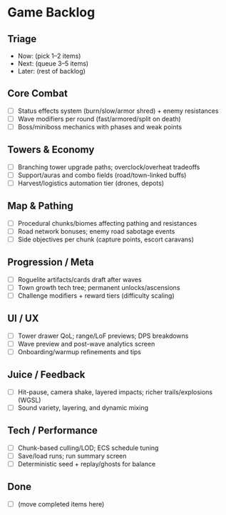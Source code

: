 # Game Backlog

## Triage
- Now: (pick 1–2 items)
- Next: (queue 3–5 items)
- Later: (rest of backlog)

## Core Combat
- [ ] Status effects system (burn/slow/armor shred) + enemy resistances
- [ ] Wave modifiers per round (fast/armored/split on death)
- [ ] Boss/miniboss mechanics with phases and weak points

## Towers & Economy
- [ ] Branching tower upgrade paths; overclock/overheat tradeoffs
- [ ] Support/auras and combo fields (road/town-linked buffs)
- [ ] Harvest/logistics automation tier (drones, depots)

## Map & Pathing
- [ ] Procedural chunks/biomes affecting pathing and resistances
- [ ] Road network bonuses; enemy road sabotage events
- [ ] Side objectives per chunk (capture points, escort caravans)

## Progression / Meta
- [ ] Roguelite artifacts/cards draft after waves
- [ ] Town growth tech tree; permanent unlocks/ascensions
- [ ] Challenge modifiers + reward tiers (difficulty scaling)

## UI / UX
- [ ] Tower drawer QoL; range/LoF previews; DPS breakdowns
- [ ] Wave preview and post-wave analytics screen
- [ ] Onboarding/warmup refinements and tips

## Juice / Feedback
- [ ] Hit-pause, camera shake, layered impacts; richer trails/explosions (WGSL)
- [ ] Sound variety, layering, and dynamic mixing

## Tech / Performance
- [ ] Chunk-based culling/LOD; ECS schedule tuning
- [ ] Save/load runs; run summary screen
- [ ] Deterministic seed + replay/ghosts for balance

## Done
- [ ] (move completed items here)


